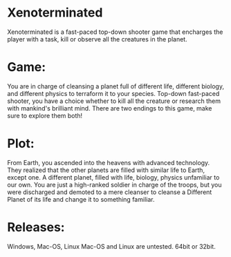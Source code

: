 # Xenoterminated
Xenoterminated is a fast-paced top-down shooter game that encharges the player with a task, kill or observe all the creatures in the planet.

# Game:
You are in charge of cleansing a planet full of different life, different biology, and different physics to terraform it to your species. Top-down fast-paced shooter, you have a choice whether to kill all the creature or research them with mankind's brilliant mind. There are two endings to this game, make sure to explore them both!

# Plot:
From Earth, you ascended into the heavens with advanced technology. They realized that the other planets are filled with similar life to Earth, except one. A different planet, filled with life, biology, physics unfamiliar to our own. You are just a high-ranked soldier in charge of the troops, but you were discharged and demoted to a mere cleanser to cleanse a Different Planet of its life and change it to something familiar.

# Releases:
Windows, Mac-OS, Linux
Mac-OS and Linux are untested. 64bit or 32bit.


